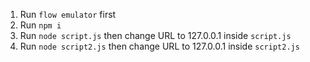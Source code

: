 1. Run `flow emulator` first
2. Run `npm i`
3. Run `node script.js` then change URL to 127.0.0.1 inside `script.js`
4. Run `node script2.js` then change URL to 127.0.0.1 inside `script2.js`
